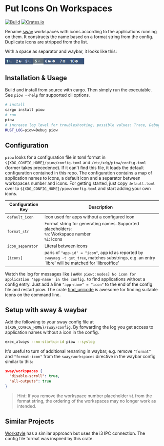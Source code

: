 # Put Icons On Workspaces

[![Build](https://img.shields.io/github/workflow/status/KuabeM/piow/build-master)](https://github.com/KuabeM/piow/actions?query=workflow%3Abuild-master)
[![Crates.io](https://img.shields.io/crates/v/piow.svg)](https://crates.io/crates/piow)

Rename [sway] workspaces with icons according to the applications running on them. It constructs the
name based on a format string from the config. Duplicate icons are stripped from the list.

With a space as separator and waybar, it looks like this:

![](piow.png)

## Installation & Usage

Build and install from source with cargo. Then simply run the executable. See `piow --help` for
supported cli options.

```bash
# install
cargo install piow
# run
piow
# increase log level for troubleshooting, possible values: Trace, Debug, Info, Warn, Error
RUST_LOG=piow=Debug piow
```

## Configuration

`piow` looks for a configuration file in toml format in `${XDG_CONFIG_HOME}/piow/config.toml` and
`/etc/xdg/piow/config.toml` (former takes precedence). If it can't find this file, it loads the
default configuration contained in this repo. The configuration contains a map of application names
to icons, a default icon and a separator between workspaces number and icons. For getting started,
just copy `default.toml` over to `${XDG_CONFIG_HOME}/piow/config.toml` and start adding your own
icons.

| Configuration Key | Description                                                                                                                                            |
|-------------------|--------------------------------------------------------------------------------------------------------------------------------------------------------|
| `default_icon`    | Icon used for apps without a configured icon                                                                                                           |
| `format_str`      | Format string for generating names. Supported placeholders:<br/>  `%n`: Workspace number<br/>  `%i`: Icons                                             |
| `icon_separator`  | Literal between icons                                                                                                                                  |
| `[icons]`         | paris of `"app-id" = "icon"`, app id as reported by `swaymsg -t get_tree`, matches substrings, e.g. an entry 'libre' will be matched for 'libreoffice' |

Watch the log for messages like `[WARN piow::nodes] No icon for application 'app-name' in the
config.` to find applications without a config entry. Just add a line `"app-name" = "icon"` to the
end of the config file and restart piow. The crate [find_unicode] is awesome for finding suitable
icons on the command line.

## Setup with sway & waybar

Add the following to your sway config file at `${XDG_CONFIG_HOME}/sway/config`. By forwarding the
log you get access to application names without a icon in the config.

```bash
exec_always --no-startup-id piow --syslog
```

It's useful to turn of additional renaming in waybar, e.g. remove `"format"` and `"format-icon"`
from the `sway/workspaces` directive in the waybar config similar to this:

```json
sway/workspaces {
  "disable-scroll": true,
  "all-outputs": true
}
```

> Hint: If you remove the workspace number placeholder `%i` from the format string, the ordering of
> the workspaces may no longer work as intended.

## Similar Projects

[Workstyle] has a similar approach but uses the i3 IPC connection. The config file format was
inspired by this crate.

[sway]: https://github.com/swaywm/sway
[find_unicode]: https://crates.io/crates/find_unicode
[Workstyle]: https://github.com/pierrechevalier83/workstyle
